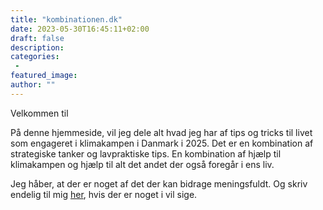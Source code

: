 ```yaml
---
title: "kombinationen.dk"
date: 2023-05-30T16:45:11+02:00
draft: false
description:
categories:
 -
featured_image:
author: ""
---
```


Velkommen til

På denne hjemmeside, vil jeg dele alt hvad jeg har af tips og tricks til livet som engageret i klimakampen i Danmark i 2025. Det er en kombination af strategiske tanker og lavpraktiske tips. En kombination af hjælp til klimakampen og hjælp til alt det andet der også foregår i ens liv.

Jeg håber, at der er noget af det der kan bidrage meningsfuldt. Og skriv endelig til mig [her](mailto:oskarkluge@pm.me), hvis der er noget i vil sige.